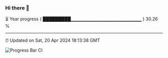 ### Hi there 👋

⏳ Year progress { █████████▁▁▁▁▁▁▁▁▁▁▁▁▁▁▁▁▁▁▁▁▁ } 30.26 %

---

⏰ Updated on Sat, 20 Apr 2024 18:13:38 GMT

![Progress Bar CI](https://github.com/liununu/liununu/workflows/Progress%20Bar%20CI/badge.svg)

